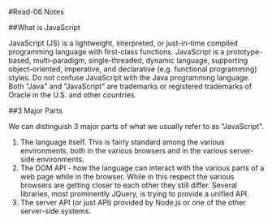 #Read-06 Notes

##What is JavaScript

JavaScript (JS) is a lightweight, interpreted, or just-in-time compiled programming language with first-class functions. JavaScript is a prototype-based, multi-paradigm, single-threaded, dynamic language, supporting object-oriented, imperative, and declarative (e.g. functional programming) styles. Do not confuse JavaScript with the Java programming language. Both "Java" and "JavaScript" are trademarks or registered trademarks of Oracle in the U.S. and other countries.

##3 Major Parts

We can distinguish 3 major parts of what we usually refer to as "JavaScript".
1.	The language itself. This is fairly standard among the various environments, both in the various browsers and in the various server-side environments.
2.	The DOM API - how the language can interact with the various parts of a web page while in the browser. While in this respect the various browsers are getting closer to each other they still differ. Several libraries, most prominently JQuery, is trying to provide a unified API.
3.	The server API (or just API) provided by Node.js or one of the other server-side systems.
